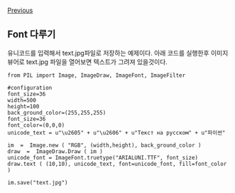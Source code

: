 [Previous](..)
## Font 다루기
유니코드를 입력해서 text.jpg파일로 저장하는 예제이다. 아래 코드를 실행한후 이미지 뷰어로 text.jpg 파일을 열어보면 텍스트가 그려져 있을것이다.

```
from PIL import Image, ImageDraw, ImageFont, ImageFilter

#configuration
font_size=36
width=500
height=100
back_ground_color=(255,255,255)
font_size=36
font_color=(0,0,0)
unicode_text = u"\u2605" + u"\u2606" + u"Текст на русском" + u"파이썬"

im  =  Image.new ( "RGB", (width,height), back_ground_color )
draw  =  ImageDraw.Draw ( im )
unicode_font = ImageFont.truetype("ARIALUNI.TTF", font_size)
draw.text ( (10,10), unicode_text, font=unicode_font, fill=font_color )

im.save("text.jpg")
```